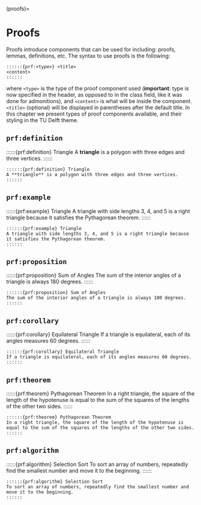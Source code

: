 (proofs)=
# Proofs
Proofs introduce components that can be used for including: proofs, lemmas, definitions, etc. The syntax to use proofs is the following:
```
::::::{prf:<type>} <title>
<content>
::::::
```
where `<type>` is the type of the proof component used (**important**: type is now specified in the header, as opposed to in the class field, like it was done for admonitions), and `<content>` is what will be inside the component. `<title>` (optional) will be displayed in parentheses after the default title. In this chapter we present types of proof components available, and their styling in the TU Delft theme.

## `prf:definition`

::::::{prf:definition} Triangle
A **triangle** is a polygon with three edges and three vertices.
::::::

```
::::::{prf:definition} Triangle
A **triangle** is a polygon with three edges and three vertices.
::::::
```

## `prf:example`

::::::{prf:example} Triangle
A triangle with side lengths 3, 4, and 5 is a right triangle because it satisfies the Pythagorean theorem.
::::::

```
::::::{prf:example} Triangle
A triangle with side lengths 3, 4, and 5 is a right triangle because it satisfies the Pythagorean theorem.
::::::
```

## `prf:proposition`

::::::{prf:proposition} Sum of Angles
The sum of the interior angles of a triangle is always 180 degrees.
::::::

```
::::::{prf:proposition} Sum of Angles
The sum of the interior angles of a triangle is always 180 degrees.
::::::
```

## `prf:corollary`

::::::{prf:corollary} Equilateral Triangle
If a triangle is equilateral, each of its angles measures 60 degrees.
::::::

```
::::::{prf:corollary} Equilateral Triangle
If a triangle is equilateral, each of its angles measures 60 degrees.
::::::
```

## `prf:theorem`

::::::{prf:theorem} Pythagorean Theorem
In a right triangle, the square of the length of the hypotenuse is equal to the sum of the squares of the lengths of the other two sides.
::::::

```
::::::{prf:theorem} Pythagorean Theorem
In a right triangle, the square of the length of the hypotenuse is equal to the sum of the squares of the lengths of the other two sides.
::::::
```

## `prf:algorithm`

::::::{prf:algorithm} Selection Sort
To sort an array of numbers, repeatedly find the smallest number and move it to the beginning.
::::::

```
::::::{prf:algorithm} Selection Sort
To sort an array of numbers, repeatedly find the smallest number and move it to the beginning.
::::::
